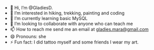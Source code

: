 - 👋 Hi, I’m @GladiesD.
- 👀 I’m interested in hiking, trekking, painting and coding
- 🌱 I’m currently learning basic MySQL
- 💞️ I’m looking to collaborate with anyone who can teach me
- 📫 How to reach me send me an email at gladies.mara@gmail.com
- 😄 Pronouns: she
- ⚡ Fun fact: I did tattoo myself and some friends I wear my art.

<!---
GladiesMara/GladiesMara is a ✨ special ✨ repository because its `README.md` (this file) appears on your GitHub profile.
You can click the Preview link to take a look at your changes.
--->
